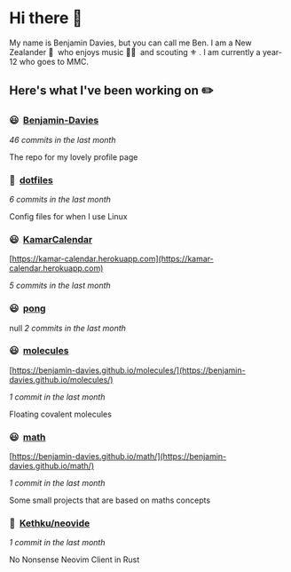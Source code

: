 # Hi there 👋

My name is Benjamin Davies, but you can call me Ben. I am a New Zealander 🥝 &nbsp;who enjoys music 🎸🎷 &nbsp;and scouting ⚜️ . I am currently a year-12 who goes to MMC.

## Here's what I've been working on ✏️


### 😃&nbsp; [Benjamin-Davies](https://github.com/Benjamin-Davies/Benjamin-Davies)

*46 commits in the last month*

The repo for my lovely profile page


### 🐧&nbsp; [dotfiles](https://github.com/Benjamin-Davies/dotfiles)

*6 commits in the last month*

Config files for when I use Linux


### 😃&nbsp; [KamarCalendar](https://github.com/Benjamin-Davies/KamarCalendar)

[https://kamar-calendar.herokuapp.com](https://kamar-calendar.herokuapp.com)

*5 commits in the last month*




### 😃&nbsp; [pong](https://github.com/Benjamin-Davies/pong)
null
*2 commits in the last month*




### 😃&nbsp; [molecules](https://github.com/Benjamin-Davies/molecules)

[https://benjamin-davies.github.io/molecules/](https://benjamin-davies.github.io/molecules/)

*1 commit in the last month*

Floating covalent molecules


### 😃&nbsp; [math](https://github.com/Benjamin-Davies/math)

[https://benjamin-davies.github.io/math/](https://benjamin-davies.github.io/math/)

*1 commit in the last month*

Some small projects that are based on maths concepts


### 🤵&nbsp; [Kethku/neovide](https://github.com/Kethku/neovide)

*1 commit in the last month*

No Nonsense Neovim Client in Rust

